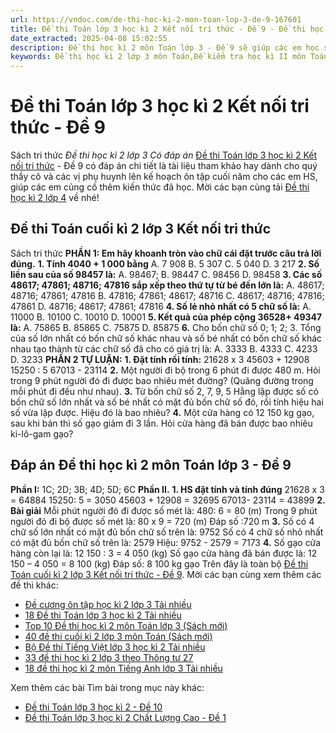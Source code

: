 ```yaml
---
url: https://vndoc.com/de-thi-hoc-ki-2-mon-toan-lop-3-de-9-167601
title: Đề thi Toán lớp 3 học kì 2 Kết nối tri thức - Đề 9 - Đề thi học kì 2 lớp 3 Có đáp án - VnDoc.com
date_extracted: 2025-04-08 15:02:55
description: Đề thi học kì 2 môn Toán lớp 3 - Đề 9 sẽ giúp các em học sinh ôn tập, củng cố kiến thức chuẩn bị cho bài thi cuối năm đạt kết quả cao.
keywords: Đề thi học kì 2 lớp 3 môn Toán,Đề kiểm tra học kì II môn Toán lớp 3,đề thi học kì 2 lớp 3,đề thi toán lớp 3 cuối học kì 2,đề thi cuối học kì 2 lớp 3 môn toán,đề thi học kì 2 toán lớp 3,đề thi học kì 2 toán 3,đề kiểm tra toán lớp 3 học kì 2 có đáp án
---
```


# Đề thi Toán lớp 3 học kì 2 Kết nối tri thức - Đề 9
Sách tri thức
 _Đề thi học kì 2 lớp 3 Có đáp án_
[Đề thi Toán lớp 3 học kì 2 Kết nối tri thức](<https://vndoc.com/de-thi-hoc-ki-2-lop-3-mon-toan>) \- Đề 9 có đáp án chi tiết là tài liệu tham khảo hay dành cho quý thầy cô và các vị phụ huynh lên kế hoạch ôn tập cuối năm cho các em HS, giúp các em củng cố thêm kiến thức đã học. Mời các bạn cùng tải [Đề thi học kì 2 lớp 4](<https://vndoc.com/de-thi-hoc-ki-2-lop3>) về nhé\!
## **Đề thi Toán cuối kì 2 lớp 3 Kết nối tri thức**
Sách tri thức
**PHẦN 1: Em hãy khoanh tròn vào chữ cái đặt trước câu trả lời đúng.**
**1\. Tính 4040 + 1 000 bằng**
A. 7 908
B. 5 307
C. 5 040
D. 3 217
**2\. Số liền sau của số 98457 là:**
A. 98467;
B. 98447
C. 98456
D. 98458
**3\. Các số 48617; 47861; 48716; 47816 sắp xếp theo thứ tự từ bé đến lớn là:**
A. 48617; 48716; 47861; 47816
B. 47816; 47861; 48617; 48716
C. 48617; 48716; 47816; 47861
D. 48716; 48617; 47861; 47816
**4\. Số lẻ nhỏ nhất có 5 chữ số là:**
A. 11000
B. 10100
C. 10010
D. 10001
**5\. Kết quả của phép cộng 36528+ 49347 là:**
A. 75865
B. 85865
C. 75875
D. 85875
**6.** Cho bốn chữ số 0; 1; 2; 3. Tổng của số lớn nhất có bốn chữ số khác nhau và số bé nhất có bốn chữ số khác nhau tạo thành từ các chữ số đã cho có giá trị là:
A. 3333
B. 4333
C. 4233
D. 3233
**PHẦN 2 TỰ LUẬN:**
**1\. Đặt tính rồi tính:**
21628 x 3
45603 + 12908
15250 : 5
67013 - 23114
**2.** Một người đi bộ trong 6 phút đi được 480 m. Hỏi trong 9 phút người đó đi được bao nhiêu mét đường? \(Quãng đường trong mỗi phút đi đều như nhau\).
**3.** Từ bốn chữ số 2, 7, 9, 5 Hằng lập được số có bốn chữ số lớn nhất và số bé nhất có mặt đủ bốn chữ số đó, rồi tính hiệu hai số vừa lập được. Hiệu đó là bao nhiêu?
**4.** Một cửa hàng có 12 150 kg gạo, sau khi bán thì số gạo giảm đi 3 lần. Hỏi cửa hàng đã bán được bao nhiêu ki-lô-gam gạo?
## Đáp án Đề thi học kì 2 môn Toán lớp 3 - Đề 9
**Phần I:** 1C; 2D; 3B; 4D; 5D; 6C
**Phần II.**
**1\. HS đặt tính và tính đúng**
21628 x 3 = 64884
15250: 5 = 3050
45603 + 12908 = 32695
67013- 23114 = 43899
**2\. Bài giải**
Mỗi phút người đó đi được số mét là:
480: 6 = 80 \(m\)
Trong 9 phút người đó đi bộ được số mét là:
80 x 9 = 720 \(m\)
Đáp số :720 m
**3.**
Số có 4 chữ số lớn nhất có mặt đủ bốn chữ số trên là: 9752
Số có 4 chữ số nhỏ nhất có mặt đủ bốn chữ số trên là: 2579
Hiệu: 9752 - 2579 = 7173
**4.**
Số gạo cửa hàng còn lại là:
12 150 : 3 = 4 050 \(kg\)
Số gạo cửa hàng đã bán được là:
12 150 – 4 050 = 8 100 \(kg\)
Đáp số: 8 100 kg gạo
Trên đây là toàn bộ [Đề thi Toán cuối kì 2 lớp 3 Kết nối tri thức - Đề 9](<https://vndoc.com/de-thi-hoc-ki-2-mon-toan-lop-3-de-9-167601>). Mời các bạn cùng xem thêm các đề thi khác:
  * [Đề cương ôn tập học kì 2 lớp 3 Tải nhiều](<https://vndoc.com/de-cuong-on-tap-hoc-ki-2-lop-3-nam-2020-2021-230036>)
  * [18 Đề thi Toán lớp 3 học kì 2 Tải nhiều](<https://vndoc.com/de-kiem-tra-hoc-ki-ii-mon-toan-lop-3-58031>)
  * [Top 10 Đề thi học kì 2 môn Toán lớp 3 \(Sách mới\)](<https://vndoc.com/de-thi-hoc-ki-2-mon-toan-lop-3-nam-2019-co-dap-an-169955>)
  * [40 đề thi cuối kì 2 lớp 3 môn Toán \(Sách mới\)](<https://vndoc.com/bo-de-on-tap-cuoi-nam-toan-lop-3-88567>)
  * [Bộ Đề thi Tiếng Việt lớp 3 học kì 2 Tải nhiều](<https://vndoc.com/8-de-on-tap-hoc-ki-2-mon-tieng-viet-lop-3-88851>)
  * [33 đề thi học kì 2 lớp 3 theo Thông tư 27](<https://vndoc.com/bo-de-thi-hoc-ki-2-lop-3-nam-2017-2018-theo-thong-tu-22-6395>)
  * [18 đề thi học kì 2 môn Tiếng Anh lớp 3 Tải nhiều](<https://vndoc.com/15-de-thi-hoc-ky-2-mon-tieng-anh-lop-3-co-dap-an-122272>)

Xem thêm các bài Tìm bài trong mục này khác:
  * [Đề thi Toán lớp 3 học kì 2 - Đề 10](</de-thi-hoc-ki-2-mon-toan-lop-3-de-10-167603>)
  * [Đề thi Toán lớp 3 học kì 2 Chất Lượng Cao - Đề 1](</de-thi-hoc-ki-2-lop-3-mon-toan-ket-noi-tri-thuc-de-so-1-318033>)

